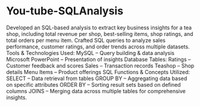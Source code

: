 # You-tube-SQLAnalysis
Developed an SQL-based analysis to extract key business insights for a tea shop, including total revenue per shop, best-selling items, shop ratings, and total orders per menu item.
Crafted SQL queries to analyze sales performance, customer ratings, and order trends across multiple datasets.
Tools & Technologies Used:
MySQL – Query building & data analysis
Microsoft PowerPoint – Presentation of insights
Database Tables:
Ratings – Customer feedback and scores
Sales – Transaction records
Teashop – Shop details
Menu Items – Product offerings
SQL Functions & Concepts Utilized:
SELECT – Data retrieval from tables
GROUP BY – Aggregating data based on specific attributes
ORDER BY – Sorting result sets based on defined columns
JOINS – Merging data across multiple tables for comprehensive insights.
